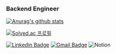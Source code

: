 ### Backend Engineer

[![Anurag's github stats](https://github-readme-stats.vercel.app/api?username=tofan0412)](https://github.com/anuraghazra/github-readme-stats)

[![Solved.ac
프로필](http://mazassumnida.wtf/api/v2/generate_badge?boj={handle})](https://solved.ac/profile/tofan123)

[![Linkedin Badge](https://img.shields.io/badge/-LinkedIn-blue?style=for-the-badge&logo=Linkedin&logoColor=white&link=https://www.linkedin.com/in/%EC%9B%85%ED%98%84-%EC%A1%B0-b24a30207/)](https://www.linkedin.com/in/%EC%9B%85%ED%98%84-%EC%A1%B0-b24a30207/) [![Gmail Badge](https://img.shields.io/badge/Gmail-d14836?style=for-the-badge&logo=Gmail&logoColor=white&link=mailto:tofan12312@gmail.com)](mailto:tofan123123@gmail.com) ![Notion](https://img.shields.io/badge/Notion-%23000000.svg?style=for-the-badge&logo=notion&logoColor=white&link=https://www.notion.so/Engineering-Blog-for-Woonghyun-121ec5613ef847d48159efcaf967e7d7)

<!--
**tofan0412/tofan0412** is a ✨ _special_ ✨ repository because its `README.md` (this file) appears on your GitHub profile.

Here are some ideas to get you started:

- 🔭 I’m currently working on ...
- 🌱 I’m currently learning ...
- 👯 I’m looking to collaborate on ...
- 🤔 I’m looking for help with ...
- 💬 Ask me about ...
- 📫 How to reach me: ...
- 😄 Pronouns: ...
- ⚡ Fun fact: ...
-->
